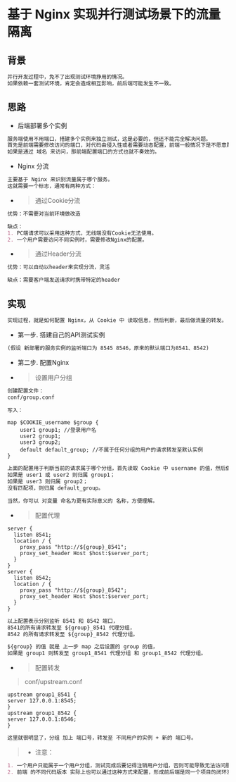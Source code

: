 # 基于 Nginx 实现并行测试场景下的流量隔离

## 背景
```md
并行开发过程中，免不了出现测试环境挣用的情况。
如果依赖一套测试环境，肯定会造成相互影响，前后端可能发生不一致。
```

## 思路
* 后端部署多个实例
```md
服务端使用不用端口，搭建多个实例来独立测试，这是必要的，但还不能完全解决问题。
首先是前端需要修改访问的端口，对代码由侵入性或者需要动态配置，前端一般情况下是不愿意配合的，
如果是通过 域名 来访问，那前端配置端口的方式也就不奏效的。
```
* Nginx 分流
```md
主要基于 Nginx 来识别流量属于哪个服务。
这就需要一个标志，通常有两种方式：
```
* > 通过Cookie分流
```md
优势：不需要对当前环境做改造

缺点：
1. PC端请求可以采用这种方式，无线端没有Cookie无法使用。
2. 一个用户需要访问不同实例时，需要修改Nginx的配置。
```

* > 通过Header分流
```md
优势：可以自动以header来实现分流，灵活

缺点：需要客户端发送请求时携带特定的header
```

## 实现
```md
实现过程，就是如何配置 Nginx，从 Cookie 中 读取信息，然后判断，最后做流量的转发。
```

* 第一步.  搭建自己的API测试实例
```md
(假设 新部署的服务实例的监听端口为 8545 8546，原来的默认端口为8541、8542)
```

* 第二步.  配置Nginx
* > 设置用户分组 
```md
创建配置文件：
conf/group.conf

写入：
```
```nginx
map $COOKIE_username $group {
    user1 group1; //登录用户名
    user2 group1;
    user3 group2;
    default default_group; //不属于任何分组的用户的请求转发至默认实例
}
```
```md
上面的配置用于判断当前的请求属于哪个分组，首先读取 Cookie 中 username 的值，然后做匹配，
如果是 user1 或 user2 则归属 group1；
如果是 user3 则归属 group2；
没有匹配项，则归属 default_group。

当然，你可以 对变量 命名为更有实际意义的 名称，方便理解。
```
* >  配置代理
```nginx
server {
  listen 8541;
  location / {
    proxy_pass "http://${group}_8541";
    proxy_set_header Host $host:$server_port;
  }
}
server {
  listen 8542;
  location / {
    proxy_pass "http://${group}_8542";
    proxy_set_header Host $host:$server_port;
  }
}
```
```md
以上配置表示分别监听 8541 和 8542 端口，
8541的所有请求转发至 ${group}_8541 代理分组，
8542 的所有请求转发至 ${group}_8542 代理分组。

${group} 的值 就是 上一步 map 之后设置的 group 的值，
如果是 group1 则转发至 group1_8541 代理分组 和 group1_8542 代理分组。
```
* >  配置转发
> conf/upstream.conf
```nginx
upstream group1_8541 {
server 127.0.0.1:8545;
}
upstream group1_8542 {
server 127.0.0.1:8546;
}
```
```md
这里就很明显了，分组 加上 端口号，转发至 不同用户的实例 + 新的 端口号。
```

> * 注意：
```md
1. 一个用户只能属于一个用户分组，测试完成后要记得注销用户分组，否则可能导致无法访问服务。
2. 前端 的不同代码版本 实际上也可以通过这种方式来配置，形成前后端是同一个项目的闭环测试。
```
